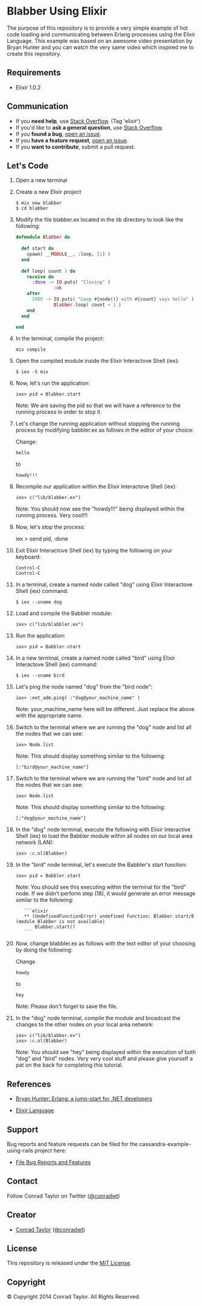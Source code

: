 Blabber Using Elixir
====================

The purpose of this repository is to provide a very simple example of hot code loading and communicating between Erlang processes using the Elixir Language.  This example was based on an awesome video presentation by Bryan Hunter and you can watch the very same video which inspired me to create this repository.

## Requirements

- Elixir 1.0.2

## Communication

- If you **need help**, use [Stack Overflow](http://stackoverflow.com/questions/tagged/elixir). (Tag 'elixir')
- If you'd like to **ask a general question**, use [Stack Overflow](http://stackoverflow.com/questions/tagged/elixir).
- If you **found a bug**, [open an issue](https://github.com/conradwt/blabber-using-elixir/issues).
- If you **have a feature request**, [open an issue](https://github.com/conradwt/blabber-using-elixir/issues).
- If you **want to contribute**, submit a pull request.

## Let's Code

1.  Open a new terminal

2.  Create a new Elixir project

    ```
    $ mix new blabber
    $ cd blabber
    ```

3.  Modify the file blabber.ex located in the lib directory to look like the
    following:
    
    ```elixir
    defmodule Blabber do
  
      def start do
        spawn( __MODULE__, :loop, [1] )
      end
  
      def loop( count ) do
        receive do
          :done -> IO.puts( "Closing" )
                  :ok
        after 
          2000 -> IO.puts( "Loop #{node()} with #{count} says hello" )
                  Blabber.loop( count + 1 ) 
        end
      end

    end
    ```
    
4.  In the terminal, compile the project:

    ```
    mix compile
    ```
    
5.  Open the compiled module inside the Elixir Interactove Shell (iex):

    ```
    $ iex -S mix
    ```

6.  Now, let's run the application:

    ```
    iex> pid = Blabber.start
    ```
    
    Note:  We are saving the pid so that we will have a reference to the running
           process in order to stop it.
      
7.  Let's change the running application without stopping the running process by modifying babbler.ex as follows in the editor of your choice: 

    Change:
    
    ```
    hello
    ```

    to 
    
    ```
    howdy!!!
    ```
    
8.  Recompile our application within the Elixir Interactove Shell (iex):

    ```
    iex> c("lib/blabber.ex")
    ```
    
    Note:  You should now see the "howdy!!!" being displayed within the running
           process. Very cool!!!
           
9.  Now, let's stop the process:

    iex > send pid, :done 

10. Exit Elixir Interactove Shell (iex) by typing the following on your keyboard:

    ```
    Control-C
    Control-C
    ```
    
11. In a terminal, create a named node called "dog" using Elixir Interactove Shell (iex) command:

    ```
    $ iex --sname dog
    ```
    
12. Load and compile the Babbler module:

    ```
    iex> c("lib/blabbler.ex")
    ```
    
13. Run the application:

    ```
    iex> pid = Babbler.start
    ```

14. In a new terminal, create a named node called "bird" using Elixir Interactove Shell (iex) command:

    ```
    $ iex --sname bird
    ```
    
15. Let's ping the node named "dog" from the "bird node":

    ```
    iex> :net_adm.ping( :"dog@your_machine_name" )
    ```
    
    Note:  your_machine_name here will be different.  Just replace the above with
           the appropriate name.
           
16. Switch to the terminal where we are running the "dog" node and list all the 
    nodes that we can see:
    
    ```
    iex> Node.list
    ```
    
    Note:  This should display something similar to the following:
    
    ```
    [:"bird@your_machine_name"]
    ```
    
17. Switch to the terminal where we are running the "bird" node and list all the 
    nodes that we can see:
    
    ```
    iex> Node.list
    ```
    
    Note:  This should display something similar to the following:
    
    ```
    [:"dog@your_machine_name"]
    ```

18. In the "dog" node terminal, execute the following with Elixir Interactive Shell (iex) to load the Babbler module within all nodes on our local area network (LAN):

    ```
    iex> :c.nl(Blabber)
    ```
    
19. In the "bird" node terminal, let's execute the Babbler's start function:

    ```
    iex> pid = Babbler.start
    ```
    
    Note:  You should see this executing within the terminal for the "bird" node.  If 
           we didn't perform step (18), it would generate an error message similar
           to the following:
           
           ```elixir
           ** (UndefinedFunctionError) undefined function: Blabber.start/0 (module Blabber is not available)
               Blabber.start()
           ```
           
20. Now, change blabbler.ex as follows with the text editor of your choosing by doing the following:

    Change
    
    ```
    howdy
    ```
    
    to
    
    ```
    hey
    ```
    
    Note:  Please don't forget to save the file.
    
21. In the "dog" node terminal, compile the module and broadcast the changes to the other nodes on your local
    area network:
    
    ```
    iex> c("lib/blabber.ex")
    iex> :c.nl(Blabber)
    ```
    
    Note:  You should see "hey" being displayed within the execution of both "dog" and "bird" nodes.  Very very
           cool stuff and please give yourself a pat on the back for completing this tutorial.

## References

* [Bryan Hunter: Erlang: a jump-start for .NET developers](https://vimeo.com/68327403)

* [Elixir Language](http://elixir-lang.org)

## Support

Bug reports and feature requests can be filed for the cassandra-example-using-rails project here:

* [File Bug Reports and Features](https://github.com/conradwt/babbler-using-elixir/issues)

## Contact

Follow Conrad Taylor on Twitter ([@conradwt](https://twitter.com/conradwt))

## Creator

- [Conrad Taylor](http://github.com/conradwt) ([@conradwt](https://twitter.com/conradwt))

## License

This repository is released under the [MIT License](http://www.opensource.org/licenses/MIT).

## Copyright

&copy; Copyright 2014 Conrad Taylor. All Rights Reserved.

